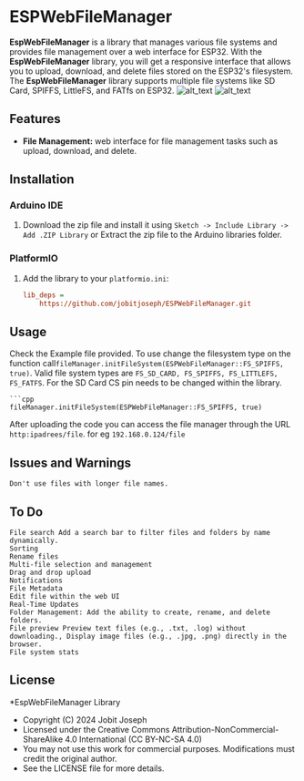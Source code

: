 # ESPWebFileManager

**EspWebFileManager** is a library that manages various file systems and provides file management over a web interface for ESP32. With the **EspWebFileManager** library, you will get a  responsive interface that allows you to upload, download, and delete files stored on the ESP32's filesystem. The **EspWebFileManager** library supports multiple file systems like SD Card, SPIFFS, LittleFS, and FATfs on ESP32.
<img src="https://github.com/jobitjoseph/ESPWebFileManager/blob/main/Images/Desktop.png" width="" alt="alt_text" title="image_tooltip">
<img src="https://github.com/jobitjoseph/ESPWebFileManager/blob/main/Images/Phone.jpg" width="" alt="alt_text" title="image_tooltip">

## Features
- **File Management:** web interface for file management tasks such as upload, download, and delete.

## Installation

### Arduino IDE
1. Download the zip file and install it using `Sketch -> Include Library -> Add .ZIP Library` or Extract the zip file to the Arduino libraries folder.

### PlatformIO
1. Add the library to your `platformio.ini`:
   ```ini
   lib_deps =
       https://github.com/jobitjoseph/ESPWebFileManager.git

## Usage 
    
Check the Example file provided. To use change the filesystem type on the function call`fileManager.initFileSystem(ESPWebFileManager::FS_SPIFFS, true)`. Valid file system types are `FS_SD_CARD, FS_SPIFFS, FS_LITTLEFS, FS_FATFS`. For the SD Card CS pin needs to be changed within the library. 

    ```cpp
    fileManager.initFileSystem(ESPWebFileManager::FS_SPIFFS, true)
After uploading the code you can access the file manager through the URL `http:ipadrees/file`. for eg `192.168.0.124/file`
## Issues and Warnings
    Don't use files with longer file names.

## To Do
    File search Add a search bar to filter files and folders by name dynamically.
    Sorting
    Rename files
    Multi-file selection and management
    Drag and drop upload
    Notifications
    File Metadata
    Edit file within the web UI
    Real-Time Updates
    Folder Management: Add the ability to create, rename, and delete folders.
    ̌File preview Preview text files (e.g., .txt, .log) without downloading., Display image files (e.g., .jpg, .png) directly in the browser.
    File system stats
    


## License

 *EspWebFileManager Library
 * Copyright (C) 2024 Jobit Joseph
 * Licensed under the Creative Commons Attribution-NonCommercial-ShareAlike 4.0 International (CC BY-NC-SA 4.0)
 * You may not use this work for commercial purposes. Modifications must credit the original author.
 * See the LICENSE file for more details.
